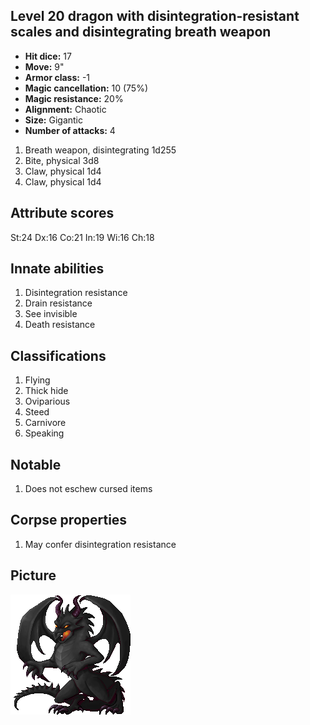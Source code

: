 ## Level 20 dragon with disintegration-resistant scales and disintegrating breath weapon

- **Hit dice:** 17
- **Move:** 9"
- **Armor class:** -1
- **Magic cancellation:** 10 (75%)
- **Magic resistance:** 20%
- **Alignment:** Chaotic
- **Size:** Gigantic
- **Number of attacks:** 4
1. Breath weapon, disintegrating 1d255
2. Bite, physical 3d8
3. Claw, physical 1d4
4. Claw, physical 1d4

## Attribute scores

St:24 Dx:16 Co:21 In:19 Wi:16 Ch:18

## Innate abilities

1. Disintegration resistance
2. Drain resistance
3. See invisible
4. Death resistance

## Classifications

1. Flying
2. Thick hide
3. Oviparious
4. Steed
5. Carnivore
6. Speaking

## Notable

1. Does not eschew cursed items

## Corpse properties

1. May confer disintegration resistance

## Picture

![Black dragon](https://github.com/hyvanmielenpelit/GnollHackTileSet/blob/main/Monsters/black_dragon/black_dragon.png)
